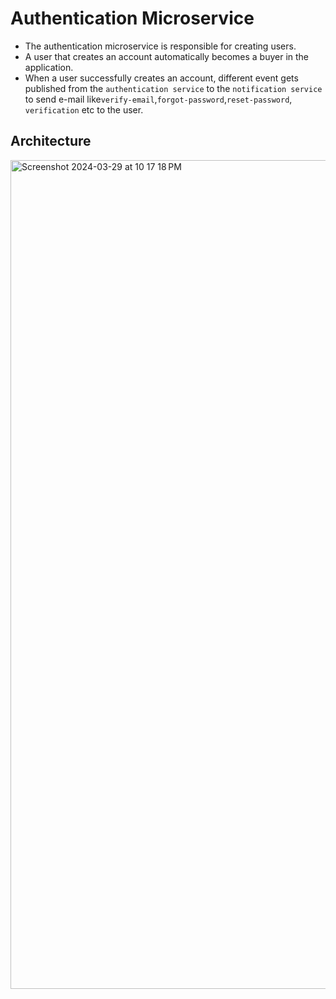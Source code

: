# Authentication Microservice

* The authentication microservice is responsible for creating users.
* A user that creates an account automatically becomes a buyer in the application.
* When a user successfully creates an account, different event gets published from the `authentication service` to the `notification service` to send e-mail like`verify-email`,`forgot-password`,`reset-password`, `verification` etc to the user.

## Architecture
<img width="1326" alt="Screenshot 2024-03-29 at 10 17 18 PM" src="https://github.com/sachinSingh53/auth-microservice/assets/96944676/5fd12ba5-fa96-455e-a126-ccb5ec498113">
